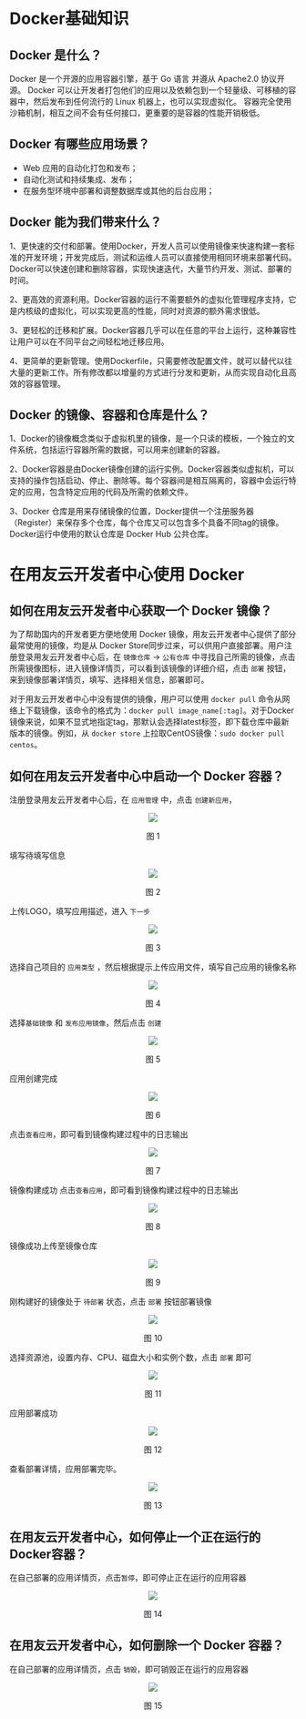 # Docker基础知识
## Docker 是什么？
Docker 是一个开源的应用容器引擎，基于 Go 语言 并遵从 Apache2.0 协议开源。 Docker 可以让开发者打包他们的应用以及依赖包到一个轻量级、可移植的容器中，然后发布到任何流行的 Linux 机器上，也可以实现虚拟化。 容器完全使用沙箱机制，相互之间不会有任何接口，更重要的是容器的性能开销极低。

## Docker 有哪些应用场景？
* Web 应用的自动化打包和发布；
* 自动化测试和持续集成、发布；
* 在服务型环境中部署和调整数据库或其他的后台应用；

## Docker 能为我们带来什么？
1、更快速的交付和部署。使用Docker，开发人员可以使用镜像来快速构建一套标准的开发环境；开发完成后，测试和运维人员可以直接使用相同环境来部署代码。Docker可以快速创建和删除容器，实现快速迭代，大量节约开发、测试、部署的时间。

2、更高效的资源利用。Docker容器的运行不需要额外的虚拟化管理程序支持，它是内核级的虚拟化，可以实现更高的性能，同时对资源的额外需求很低。

3、更轻松的迁移和扩展。Docker容器几乎可以在任意的平台上运行，这种兼容性让用户可以在不同平台之间轻松地迁移应用。

4、更简单的更新管理。使用Dockerfile，只需要修改配置文件，就可以替代以往大量的更新工作。所有修改都以增量的方式进行分发和更新，从而实现自动化且高效的容器管理。

## Docker 的镜像、容器和仓库是什么？

1、Docker的镜像概念类似于虚拟机里的镜像，是一个只读的模板，一个独立的文件系统，包括运行容器所需的数据，可以用来创建新的容器。

2、Docker容器是由Docker镜像创建的运行实例。Docker容器类似虚拟机，可以支持的操作包括启动、停止、删除等。每个容器间是相互隔离的，容器中会运行特定的应用，包含特定应用的代码及所需的依赖文件。

3、Docker 仓库是用来存储镜像的位置，Docker提供一个注册服务器（Register）来保存多个仓库，每个仓库又可以包含多个具备不同tag的镜像。Docker运行中使用的默认仓库是 Docker Hub 公共仓库。

# 在用友云开发者中心使用 Docker
## 如何在用友云开发者中心获取一个 Docker 镜像？
为了帮助国内的开发者更方便地使用 Docker 镜像，用友云开发者中心提供了部分最常使用的镜像，均是从 Docker Store同步过来，可以供用户直接部署。用户注册登录用友云开发者中心后，在 `镜像仓库` -> `公有仓库` 中寻找自己所需的镜像，点击所需镜像图标，进入镜像详情页，可以看到该镜像的详细介绍，点击 `部署` 按钮，来到镜像部署详情页，填写、选择相关信息，部署即可。

对于用友云开发者中心中没有提供的镜像，用户可以使用 `docker pull` 命令从网络上下载镜像，该命令的格式为：`docker pull image_name[:tag]`。对于Docker镜像来说，如果不显式地指定tag，那默认会选择latest标签，即下载仓库中最新版本的镜像。例如，从 `docker store` 上拉取CentOS镜像：`sudo docker pull centos`。

## 如何在用友云开发者中心中启动一个 Docker 容器？
注册登录用友云开发者中心后，在 `应用管理` 中，点击 `创建新应用`，
<div align="center">
<img src="/articles/cloud/2-/images/app_management.png">
</div>
<p align="center"> 图 1</p>

填写待填写信息
<div align="center">
<img src="/articles/cloud/2-/images/create_app1.png">
</div>
<p align="center"> 图 2</p>

上传LOGO，填写应用描述，进入 `下一步` 
<div align="center">
<img src="/articles/cloud/2-/images/create_app2.png">
</div>
<p align="center"> 图 3</p>

选择自己项目的 `应用类型` ，然后根据提示上传应用文件，填写自己应用的镜像名称
<div align="center">
<img src="/articles/cloud/2-/images/create_app3.png">
</div>
<p align="center"> 图 4</p>

选择`基础镜像` 和 `发布应用镜像`，然后点击 `创建`
<div align="center">
<img src="/articles/cloud/2-/images/create_app4.png">
</div>
<p align="center"> 图 5</p>

应用创建完成
<div align="center">
<img src="/articles/cloud/2-/images/app_finished.png">
</div>
<p align="center"> 图 6</p>

点击`查看应用`，即可看到镜像构建过程中的日志输出
<div align="center">
<img src="/articles/cloud/2-/images/build_progress.png">
</div>
<p align="center"> 图 7</p>

镜像构建成功
点击`查看应用`，即可看到镜像构建过程中的日志输出
<div align="center">
<img src="/articles/cloud/2-/images/build_successfully.png">
</div>
<p align="center"> 图 8</p>

镜像成功上传至镜像仓库
<div align="center">
<img src="/articles/cloud/2-/images/upload_successfully.png">
</div>
<p align="center"> 图 9</p>

刚构建好的镜像处于 `待部署` 状态，点击 `部署` 按钮部署镜像
<div align="center">
<img src="/articles/cloud/2-/images/to_be_deployed.png">
</div>
<p align="center"> 图 10</p>

选择资源池，设置内存、CPU、磁盘大小和实例个数，点击 `部署` 即可
<div align="center">
<img src="/articles/cloud/2-/images/deploy_page.png">
</div>
<p align="center"> 图 11</p>

应用部署成功
<div align="center">
<img src="/articles/cloud/2-/images/deploy_successfully.png">
</div>
<p align="center"> 图 12</p>

查看部署详情，应用部署完毕。
<div align="center">
<img src="/articles/cloud/2-/images/deploy_finished.png">
</div>
<p align="center"> 图 13</p>

## 在用友云开发者中心，如何停止一个正在运行的Docker容器？
在自己部署的应用详情页，点击`暂停`，即可停止正在运行的应用容器
<div align="center">
<img src="/articles/cloud/2-/images/stop_container.png">
</div>
<p align="center"> 图 14</p>

## 在用友云开发者中心，如何删除一个 Docker 容器？
在自己部署的应用详情页，点击 `销毁`，即可销毁正在运行的应用容器
<div align="center">
<img src="/articles/cloud/2-/images/destroy_container.png.png">
</div>
<p align="center"> 图 15</p>

















